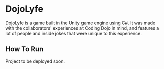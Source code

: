 # DojoLyfe

DojoLyfe is a game built in the Unity game engine using C#. It was made with the collaborators' experiences at Coding Dojo in mind, and features a lot of people and inside jokes that were unique to this experience. 

## How To Run

Project to be deployed soon.
